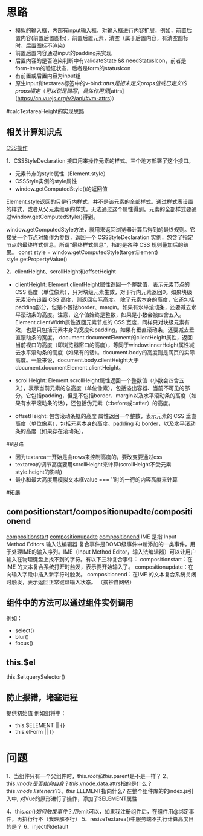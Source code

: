 # 思路
- 模拟的输入框，内部有input输入框，对输入框进行内容扩展，例如，前置后置内容(前置后置图标)，前置后置元素，清空（属于后置内容，有清空图标时，后置图标不渲染）
- 前置后置内容通过input的padding来实现
- 后置内容的是否渲染判断中有validateState && needStatusIcon，前者是form-item的验证状态，后者是form的statusIcon
- 有前置或后置内容为input组
- 原生input和textarea标签中的v-bind:$attrs是把未定义props值或已定义的props绑定（可以说是简写，具体作用见 [$attrs](https://cn.vuejs.org/v2/api/#vm-attrs)）

#calcTextareaHeight的实现思路

## 相关计算知识点
[CSS操作](http://javascript.ruanyifeng.com/dom/css.html#toc0)

1、CSSStyleDeclaration 接口用来操作元素的样式。三个地方部署了这个接口。
- 元素节点的style属性（Element.style）
- CSSStyle实例的style属性
- window.getComputedStyle()的返回值

Element.style返回的只是行内样式，并不是该元素的全部样式。通过样式表设置的样式，或者从父元素继承的样式，无法通过这个属性得到。元素的全部样式要通过window.getComputedStyle()得到。

window.getComputedStyle方法，就用来返回浏览器计算后得到的最终规则。它接受一个节点对象作为参数，返回一个 CSSStyleDeclaration 实例，包含了指定节点的最终样式信息。所谓“最终样式信息”，指的是各种 CSS 规则叠加后的结果。
const style = window.getComputedStyle(targetElement)
style.getPropertyValue()

2、clientHeight、scrollHeight和offsetHeight
- clientHeight: Element.clientHeight属性返回一个整数值，表示元素节点的 CSS 高度（单位像素），只对块级元素生效，对于行内元素返回0。如果块级元素没有设置 CSS 高度，则返回实际高度。
除了元素本身的高度，它还包括padding部分，但是不包括border、margin。如果有水平滚动条，还要减去水平滚动条的高度。注意，这个值始终是整数，如果是小数会被四舍五入。
Element.clientWidth属性返回元素节点的 CSS 宽度，同样只对块级元素有效，也是只包括元素本身的宽度和padding，如果有垂直滚动条，还要减去垂直滚动条的宽度。
document.documentElement的clientHeight属性，返回当前视口的高度（即浏览器窗口的高度），等同于window.innerHeight属性减去水平滚动条的高度（如果有的话）。document.body的高度则是网页的实际高度。一般来说，document.body.clientHeight大于document.documentElement.clientHeight。

- scrollHeight:
Element.scrollHeight属性返回一个整数值（小数会四舍五入），表示当前元素的总高度（单位像素），包括溢出容器、当前不可见的部分。它包括padding，但是不包括border、margin以及水平滚动条的高度（如果有水平滚动条的话），还包括伪元素（::before或::after）的高度。

- offsetHeight: 包含滚动条框的高度
属性返回一个整数，表示元素的 CSS 垂直高度（单位像素），包括元素本身的高度、padding 和 border，以及水平滚动条的高度（如果存在滚动条）。

##思路
- 因为textarea一开始是由rows来控制高度的，要改变要通过css
- textarea的调节高度要用scrollHeight来计算(scrollHeight不受元素style.height的影响)
- 最小和最大高度用模拟文本框value === ''时的一行的内容高度来计算

#拓展
## compositionstart/compositionupadte/compositionend
[compositionstart](https://developer.mozilla.org/zh-CN/docs/Web/Events/compositionstart)
[compositionupadte](https://developer.mozilla.org/zh-CN/docs/Web/Events/compositionupdate)
[compositionend](https://developer.mozilla.org/zh-CN/docs/Web/Events/compositionend)
IME 是指 Input Method Editors 输入法编辑器
复合事件是DOM3级事件中新添加的一类事件，用于处理IME的输入序列。IME（Input Method Editor，输入法编辑器）可以让用户输入在物理键盘上找不到的字符。有以下三种复合事件： 
compositionstart：在IME 的文本复合系统打开时触发，表示要开始输入了。
compositionupdate：在向输入字段中插入新字符时触发。
compositionend：在IME 的文本复合系统关闭时触发，表示返回正常键盘输入状态。
（摘抄自网络）

## 组件中的方法可以通过组件实例调用
例如：
- select()
- blur()
- focus()

## this.$el
this.$el.querySelector()

## 防止报错，堵塞进程
提供初始值
例如组将中：
- this.$ELEMENT || {}
- this.elForm || {}

# 问题
1、当组件只有一个父组件时，this.$root和this.$parent是不是一样？
2、this.$vnode是否指向自身？this.$vnode.data.attrs指的是什么？this.$vnode.listeners?
3、this.$ELEMENT指向什么?
在整个组件库的的index.js引入中, 对Vue的原形进行了操作，添加了$ELEMENT属性

4、this.$on()如何触发事件？用$emit可以，如果我注册组件后，在组件用@绑定事件，再执行行不（我理解不行）
5、resizeTextarea()中服务端不执行计算高度目的是？
6、inject的default